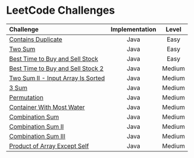 # LeetCode Challenges

| Challenge                                                                                                                                                     | Implementation |  Level  |
|:--------------------------------------------------------------------------------------------------------------------------------------------------------------|:--------------:|:-------:|
| [Contains Duplicate](https://github.com/Murillo/Leetcode-Challenges/blob/main/algorithms/ContainsDuplicate.md)                                                |      Java      |  Easy   |
| [Two Sum](https://github.com/Murillo/Leetcode-Challenges/blob/main/algorithms/TwoSum.md)                                                                      |      Java      |  Easy   |
| [Best Time to Buy and Sell Stock](https://github.com/Murillo/Leetcode-Challenges/blob/main/algorithms/BestTimeToBuyAndSellStock.md)                           |      Java      |  Easy   |
| [Best Time to Buy and Sell Stock 2](https://github.com/Murillo/Leetcode-Challenges/blob/main/algorithms/BestTimeToBuyAndSellStock2.md)                        |      Java      | Medium  |
| [Two Sum II - Input Array Is Sorted](https://github.com/Murillo/Leetcode-Challenges/blob/main/algorithms/TwoSum2.md)                                          |      Java      | Medium  |
| [3 Sum](https://github.com/Murillo/Leetcode-Challenges/blob/main/algorithms/ThreeSum.md)                                                                      |      Java      | Medium  |
| [Permutation](https://github.com/Murillo/Leetcode-Challenges/blob/main/algorithms/Permutation.md)                                                             |      Java      | Medium  |
| [Container With Most Water](https://github.com/Murillo/Leetcode-Challenges/blob/main/algorithms/ContainerWithMostWater.md)                                    |      Java      | Medium  |
| [Combination Sum](https://github.com/Murillo/Leetcode-Challenges/blob/main/algorithms/CombinationSum.md)                                                      |      Java      | Medium  |
| [Combination Sum II](https://github.com/Murillo/Leetcode-Challenges/blob/main/algorithms/CombinationSum2.md)                                                  |      Java      | Medium  |
| [Combination Sum III](https://github.com/Murillo/Leetcode-Challenges/blob/main/algorithms/CombinationSum3.md)                                                 |      Java      | Medium  |
| [Product of Array Except Self](https://github.com/Murillo/Leetcode-Challenges/blob/main/algorithms/ProductOfArrayExceptSelf.md)                               |      Java      | Medium  |
